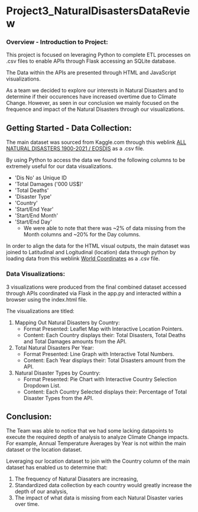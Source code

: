 # Project3_NaturalDisastersDataReview

### Overview - Introduction to Project:
This project is focused on leveraging Python to complete ETL processes on .csv files to enable APIs through Flask accessing an SQLite database.

The Data within the APIs are presented through HTML and JavaScript visualizations.

As a team we decided to explore our interests in Natural Disasters and to determine if their occurences have increased overtime due to Climate Change. However, as seen in our conclusion we mainly focused on the frequence and impact of the Natural Disasters through our visualizations.

## Getting Started - Data Collection:
The main dataset was sourced from Kaggle.com through this weblink [ALL NATURAL DISASTERS 1900-2021 / EOSDIS](https://www.kaggle.com/datasets/brsdincer/all-natural-disasters-19002021-eosdis "ALL NATURAL DISASTERS 1900-2021 / EOSDIS") as a .csv file.

By using Python to access the data we found the following columns to be extremely useful for our data visualizations.
*  'Dis No' as Unique ID
*  'Total Damages ('000 US$)'
*  'Total Deaths'
*  'Disaster Type'
*  'Country'
*  'Start/End Year'
*  'Start/End Month'
*  'Start/End Day'
    * We were able to note that there was ~2% of data missing from the Month columns and ~20% for the Day columns.

In order to align the data for the HTML visual outputs, the main dataset was joined to Latitudinal and Logitudinal (location) data through python by loading data from this weblink [World Coordinates](https://www.kaggle.com/datasets/parulpandey/world-coordinates "World Coordinates") as a .csv file.

### Data Visualizations:
3 visualizations were produced from the final combined dataset accessed through APIs coordinated via Flask in the app.py and interacted within a browser using the index.html file.

The visualizations are titled:
1. Mapping Out Natural Disasters by Country:
   * Format Presented: Leaflet Map with Interactive Location Pointers.
   * Content: Each Country displays their: Total Disasters, Total Deaths and Total Damages amounts from the API.
2. Total Natural Disasters Per Year:
   * Format Presented: Line Graph with Interactive Total Numbers.
   * Content: Each Year displays their: Total Disasters amount from the API.
3. Natural Disaster Types by Country:
   * Format Presented: Pie Chart with Interactive Country Selection Dropdown List.
   * Content: Each Country Selected displays their: Percentage of Total Disaster Types from the API.

## Conclusion:
The Team was able to notice that we had some lacking datapoints to execute the required depth of analysis to analyze Climate Change impacts. For example, Annual Temperature Averages by Year is not within the main dataset or the location dataset.

Leveraging our location dataset to join with the Country column of the main dataset has enabled us to determine that:
1. The frequency of Natural Diasaters are increasing,
2. Standardized data collection by each country would greatly increase the depth of our analysis,
3. The impact of what data is missing from each Natural Disaster varies over time.

